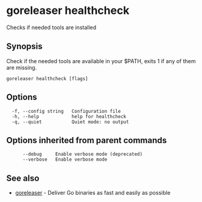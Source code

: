 # goreleaser healthcheck

Checks if needed tools are installed

## Synopsis

Check if the needed tools are available in your $PATH, exits 1 if any of them are missing.

```
goreleaser healthcheck [flags]
```

## Options

```
  -f, --config string   Configuration file
  -h, --help            help for healthcheck
  -q, --quiet           Quiet mode: no output
```

## Options inherited from parent commands

```
      --debug     Enable verbose mode (deprecated)
      --verbose   Enable verbose mode
```

## See also

* [goreleaser](/cmd/goreleaser/)	 - Deliver Go binaries as fast and easily as possible

